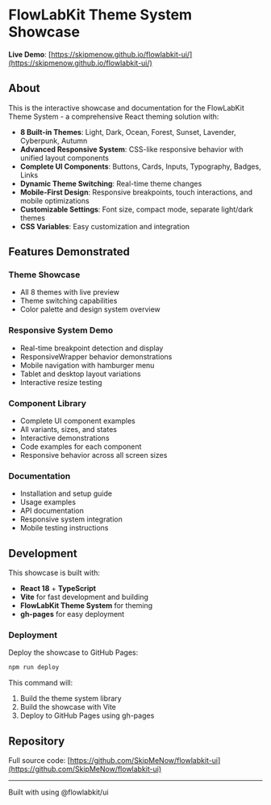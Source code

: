 # FlowLabKit Theme System Showcase

 **Live Demo**: [https://skipmenow.github.io/flowlabkit-ui/](https://skipmenow.github.io/flowlabkit-ui/)

## About

This is the interactive showcase and documentation for the FlowLabKit Theme System - a comprehensive React theming solution with:

-  **8 Built-in Themes**: Light, Dark, Ocean, Forest, Sunset, Lavender, Cyberpunk, Autumn
-  **Advanced Responsive System**: CSS-like responsive behavior with unified layout components
-  **Complete UI Components**: Buttons, Cards, Inputs, Typography, Badges, Links
-  **Dynamic Theme Switching**: Real-time theme changes
-  **Mobile-First Design**: Responsive breakpoints, touch interactions, and mobile optimizations
-  **Customizable Settings**: Font size, compact mode, separate light/dark themes
-  **CSS Variables**: Easy customization and integration

## Features Demonstrated

### Theme Showcase
- All 8 themes with live preview
- Theme switching capabilities
- Color palette and design system overview

### Responsive System Demo
- Real-time breakpoint detection and display
- ResponsiveWrapper behavior demonstrations
- Mobile navigation with hamburger menu
- Tablet and desktop layout variations
- Interactive resize testing

### Component Library
- Complete UI component examples
- All variants, sizes, and states
- Interactive demonstrations
- Code examples for each component
- Responsive behavior across all screen sizes

### Documentation
- Installation and setup guide
- Usage examples
- API documentation
- Responsive system integration
- Mobile testing instructions

## Development

This showcase is built with:
- **React 18** + **TypeScript**
- **Vite** for fast development and building
- **FlowLabKit Theme System** for theming
- **gh-pages** for easy deployment

### Deployment

Deploy the showcase to GitHub Pages:
```bash
npm run deploy
```

This command will:
1. Build the theme system library
2. Build the showcase with Vite
3. Deploy to GitHub Pages using gh-pages

## Repository

Full source code: [https://github.com/SkipMeNow/flowlabkit-ui](https://github.com/SkipMeNow/flowlabkit-ui)

---

Built with using @flowlabkit/ui